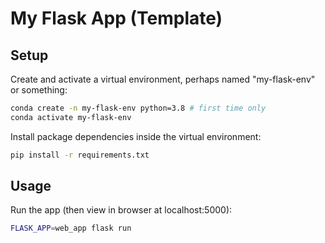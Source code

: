 # My Flask App (Template)

## Setup

Create and activate a virtual environment, perhaps named "my-flask-env" or something:

```sh
conda create -n my-flask-env python=3.8 # first time only
conda activate my-flask-env
```

Install package dependencies inside the virtual environment:

```sh
pip install -r requirements.txt
```

## Usage

Run the app (then view in browser at localhost:5000):

```sh
FLASK_APP=web_app flask run
```
